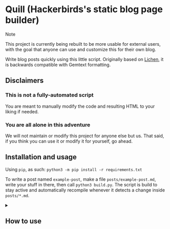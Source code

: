 # Quill (Hackerbirds's static blog page builder)

> [!NOTE]  
> This project is currently being rebuilt to be more usable for external users, with the goal
> that anyone can use and customize this for their own blog.

Write blog posts quickly using this little script. Originally based on [Lichen](https://lichen.sensorstation.co/), it is backwards compatible with Gemtext formatting.

## Disclaimers

### This is not a fully-automated script

You are meant to manually modify the code and resulting HTML to your liking if needed.

### You are all alone in this adventure

We will not maintain or modify this project for anyone else but us. That said, if you think you can use it or modify it for yourself, go ahead.

## Installation and usage

Using `pip`, as such: `python3 -m pip install -r requirements.txt`

To write a post named `example-post`, make a file `posts/example-post.md`, write your stuff in there, then call `python3 build.py`. The script is build to stay active and automatically recompile whenever it detects a change inside `posts/*.md`.

<details>
<summary><h2>How to use</h2></summary>

Below are examples for each of the features. 

### You may also check at `posts/test.md` and the resulting html file in `results/test/index.html` to see how it looks in practice.

#### Inline text formatting
* Bold text: `Wrap the text with a star (*). Example: *this text will be bold*`
* Italic text: `Wrap the text with two underscores (__). Example: __this text will be italic__`
* Strikethrough text: `Wrap the text with two tildes (~~). Example: ~~this text will be strikethoughd~~`

#### Title and headers

* `# Title`
* `## Big header`
* `### Smaller header`

#### Code

* Inline code/monospace font: ````Wrap the text with two ticks (`). Example: `this will be monospace`.````
* Code blocks/monospace blocks:
````
Wrap the text with three ticks *in new lines* to start the code block.
Make sure the lines with the ticks does not contain any text.

Example:

```
this is a code block!
```
````

#### Unordered lists

````
How to make an unordered list:
* Make a list
* Like this
* One list element per line
* Add a star for each element in the list
````

#### Ordered lists

````
How to make an ordered list:
*) Make a list
*) Like this
*) One list element per line
*) Add a star and a closing parenthesis for each element in the list
````

#### Images (with optional text below)
````
How to add an image:

With no text below:
-> path/to/your/image.png | This is some alt text

With text below:
-> path/to/your/image.png | This is some alt text | Optionally, you can add visible text below the image
````

#### Block quotes
````
To make a block quote, add a new line and start it with "> " (don't forget the space). Anything after will be part of the quote.

> This is a very serious quote.
````

#### URL/Links

````
Links are similar looking to images, so be careful to not confuse between them!

=> https://zombo.com You can do anything at Zombo.com
````

#### Hackerbirds's signature bird dialogue block

````
% If you write a line starting with "%" like this, a little bird will show up next to your gorgeous text.
````

#### Horizontal bar break:
````
To add an horizontal bar to break off your paragraphs,
you can add a line consisting of three consecutive dashes ("---")
Like so:
---
Now, this text is separated and alone.
````

#### Raw HTML Block:

````
<>
<!-- anything between the <> is raw HTML. -->
<p style="color: red;">Hello!</p>
<>
````

</details>